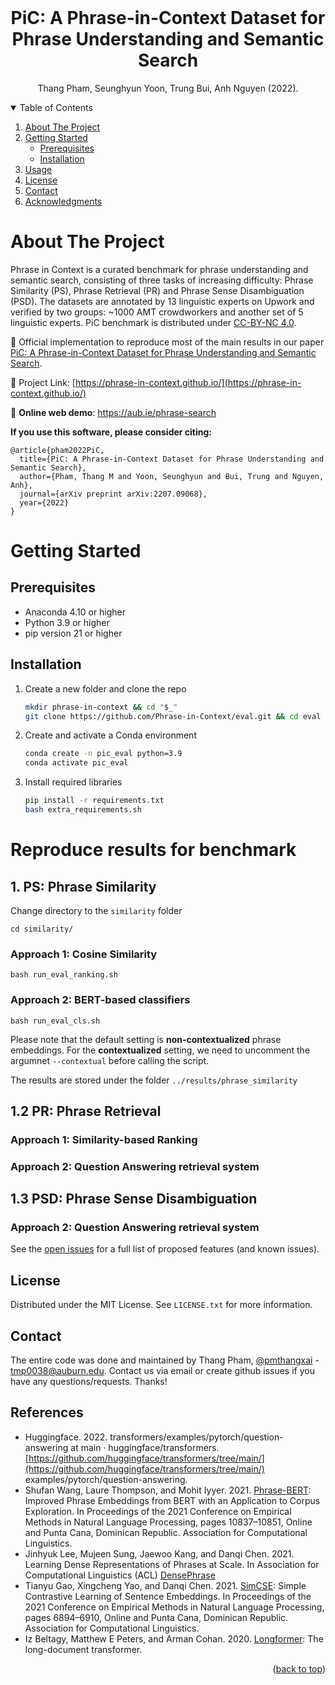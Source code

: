 <div id="top"></div>

<!--
*** Thanks for checking out the Best-README-Template. If you have a suggestion
*** that would make this better, please fork the repo and create a pull request
*** or simply open an issue with the tag "enhancement".
*** Don't forget to give the project a star!
*** Thanks again! Now go create something AMAZING! :D
-->



<!-- PROJECT SHIELDS -->
<!--
*** I'm using markdown "reference style" links for readability.
*** Reference links are enclosed in brackets [ ] instead of parentheses ( ).
*** See the bottom of this document for the declaration of the reference variables
*** for contributors-url, forks-url, etc. This is an optional, concise syntax you may use.
*** https://www.markdownguide.org/basic-syntax/#reference-style-links
-->

<!--
[![Contributors][contributors-shield]][contributors-url]
[![Forks][forks-shield]][forks-url]
[![Stargazers][stars-shield]][stars-url]
[![Issues][issues-shield]][issues-url]
[![MIT License][license-shield]][license-url]
[![LinkedIn][linkedin-shield]][linkedin-url]
-->


<!-- PROJECT LOGO -->
<br />

<div align="center">
  <!--
  <a href="https://github.com/anguyen8/im">
    <img src="images/logo.png" alt="Logo" width="80" height="80">
  </a>
  -->

  <h1 align="center">PiC: A Phrase-in-Context Dataset for Phrase Understanding and Semantic Search</h1>
  <p align="center">
    Thang Pham, Seunghyun Yoon, Trung Bui, Anh Nguyen (2022).
  </p>
</div>

<!-- TABLE OF CONTENTS -->

<details open>
  <summary>Table of Contents</summary>
  <ol>
    <li>
      <a href="#about-the-project">About The Project</a>
    </li>
    <li>
      <a href="#getting-started">Getting Started</a>
      <ul>
        <li><a href="#prerequisites">Prerequisites</a></li>
        <li><a href="#installation">Installation</a></li>
      </ul>
    </li>
    <li><a href="#usage">Usage</a></li>
    <li><a href="#license">License</a></li>
    <li><a href="#contact">Contact</a></li>
    <li><a href="#acknowledgments">Acknowledgments</a></li>
  </ol>
</details>


<!-- ABOUT THE PROJECT -->

# About The Project

Phrase in Context is a curated benchmark for phrase understanding and semantic search, consisting of three tasks of increasing difficulty: Phrase Similarity (PS), Phrase Retrieval (PR) and Phrase Sense Disambiguation (PSD). The datasets are annotated by 13 linguistic experts on Upwork and verified by two groups: ~1000 AMT crowdworkers and another set of 5 linguistic experts. PiC benchmark is distributed under [CC-BY-NC 4.0](https://creativecommons.org/licenses/by-nc/4.0/).

:star2: Official implementation to reproduce most of the main results in our paper [PiC: A Phrase-in-Context Dataset for Phrase Understanding and Semantic Search](https://arxiv.org/abs/2207.09068).

:star2: Project Link: [https://phrase-in-context.github.io/](https://phrase-in-context.github.io/)

:star2: **Online web demo**: https://aub.ie/phrase-search

**If you use this software, please consider citing:**

    @article{pham2022PiC,
      title={PiC: A Phrase-in-Context Dataset for Phrase Understanding and Semantic Search},
      author={Pham, Thang M and Yoon, Seunghyun and Bui, Trung and Nguyen, Anh},
      journal={arXiv preprint arXiv:2207.09068},
      year={2022}
    }

<!-- GETTING STARTED -->

# Getting Started

## Prerequisites

* Anaconda 4.10 or higher
* Python 3.9 or higher
* pip version 21 or higher

## Installation

1. Create a new folder and clone the repo

   ```sh
   mkdir phrase-in-context && cd "$_"
   git clone https://github.com/Phrase-in-Context/eval.git && cd eval
   ```

2. Create and activate a Conda environment

   ```sh
   conda create -n pic_eval python=3.9
   conda activate pic_eval
   ```

3. Install required libraries

   ```sh
   pip install -r requirements.txt
   bash extra_requirements.sh
   ```

<!-- USAGE EXAMPLES -->

# Reproduce results for benchmark

## 1. PS: Phrase Similarity

Change directory to the `similarity` folder
```
cd similarity/
```

### Approach 1: Cosine Similarity

```
bash run_eval_ranking.sh
```

### Approach 2: BERT-based classifiers

```
bash run_eval_cls.sh
```

Please note that the default setting is **non-contextualized** phrase embeddings. 
For the **contextualized** setting, we need to uncomment the argumnet `--contextual` before calling the script.

The results are stored under the folder `../results/phrase_similarity`

## 1.2 PR: Phrase Retrieval

### Approach 1: Similarity-based Ranking



### Approach 2: Question Answering retrieval system 



## 1.3 PSD: Phrase Sense Disambiguation


### Approach 2: Question Answering retrieval system 


<!-- ### 2. Evaluate your own models -->



<!--

- [] Analysis of attribution maps
  - [] Out-of-distribution issue (Sec. 5.1)
  - [] BERT often replaces a word by itself (Sec. 5.2)
  - [] Attribution magnitude (Sec. 5.2)
    -->

See the [open issues](https://github.com/Phrase-in-Context/eval/issues) for a full list of proposed features (and
known issues).


<!-- CONTRIBUTING -->

<!--

## Contributing

Contributions are what make the open source community such an amazing place to learn, inspire, and create. Any
contributions you make are **greatly appreciated**.

If you have a suggestion that would make this better, please fork the repo and create a pull request. You can also
simply open an issue with the tag "enhancement". Don't forget to give the project a star! Thanks again!

1. Fork the Project
2. Create your Feature Branch (`git checkout -b feature/AmazingFeature`)
3. Commit your Changes (`git commit -m 'Add some AmazingFeature'`)
4. Push to the Branch (`git push origin feature/AmazingFeature`)
5. Open a Pull Request
   -->

<!-- LICENSE -->

## License

Distributed under the MIT License. See `LICENSE.txt` for more information.


<!-- CONTACT -->

## Contact

The entire code was done and maintained by Thang Pham, [@pmthangxai](https://twitter.com/pmthangxai) - tmp0038@auburn.edu.
Contact us via email or create github issues if you have any questions/requests. Thanks!


<!-- ACKNOWLEDGMENTS -->

## References

* Huggingface. 2022. transformers/examples/pytorch/question-answering at main · huggingface/transformers. [https://github.com/huggingface/transformers/tree/main/](https://github.com/huggingface/transformers/tree/main/) examples/pytorch/question-answering.
* Shufan Wang, Laure Thompson, and Mohit Iyyer. 2021. [Phrase-BERT](https://github.com/sf-wa-326/phrase-bert-topic-model): Improved Phrase Embeddings from BERT with an Application to Corpus Exploration. In Proceedings of the 2021 Conference on Empirical Methods in Natural Language Processing, pages 10837–10851, Online and Punta Cana, Dominican Republic. Association for Computational Linguistics.
* Jinhyuk Lee, Mujeen Sung, Jaewoo Kang, and Danqi Chen. 2021. Learning Dense Representations of Phrases at Scale. In Association for Computational Linguistics (ACL) [DensePhrase](https://github.com/princeton-nlp/DensePhrases)
* Tianyu Gao, Xingcheng Yao, and Danqi Chen. 2021. [SimCSE](https://github.com/princeton-nlp/SimCSE): Simple Contrastive Learning of Sentence Embeddings. In Proceedings of the 2021 Conference on Empirical Methods in Natural Language Processing, pages 6894–6910, Online and Punta Cana, Dominican Republic. Association for Computational Linguistics.
* Iz Beltagy, Matthew E Peters, and Arman Cohan. 2020. [Longformer](https://arxiv.org/abs/2004.05150): The long-document transformer.

<p align="right">&#40;<a href="#top">back to top</a>&#41;</p>

<!-- MARKDOWN LINKS & IMAGES -->
<!-- https://www.markdownguide.org/basic-syntax/#reference-style-links -->

[contributors-shield]: https://img.shields.io/github/contributors/Phrase-in-Context/eval.svg?style=for-the-badge
[contributors-url]: https://github.com/Phrase-in-Context/eval/graphs/contributors
[forks-shield]: https://img.shields.io/github/forks/Phrase-in-Context/eval.svg?style=for-the-badge
[forks-url]: https://github.com/Phrase-in-Context/eval/network/members
[stars-shield]: https://img.shields.io/github/stars/Phrase-in-Context/eval.svg?style=for-the-badge
[stars-url]: https://github.com/Phrase-in-Context/eval/stargazers
[issues-shield]: https://img.shields.io/github/issues/Phrase-in-Context/eval.svg?style=for-the-badge
[issues-url]: https://github.com/Phrase-in-Context/eval/issues
[license-shield]: https://img.shields.io/github/license/Phrase-in-Context/eval.svg?style=for-the-badge
[license-url]: https://github.com/Phrase-in-Context/eval/blob/master/LICENSE.txt
[linkedin-shield]: https://img.shields.io/badge/-LinkedIn-black.svg?style=for-the-badge&logo=linkedin&colorB=555
[linkedin-url]: https://linkedin.com/in/thangpm
